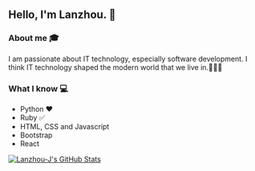 ## Hello, I'm Lanzhou. 👋

### About me 🎓
I am passionate about IT technology, especially software development. I think IT technology shaped the modern world that we live in.👩🏻‍💻

### What I know :computer:

- Python ❤️
- Ruby :white_check_mark:
- HTML, CSS and Javascript 
- Bootstrap
- React

[![Lanzhou-J's GitHub Stats](https://github-readme-stats.vercel.app/api?username=Lanzhou-J&show_icons=true)](https://github.com/Lanzhou-J)

<!--
**Lanzhou-J/Lanzhou-J** is a ✨ _special_ ✨ repository because its `README.md` (this file) appears on your GitHub profile.

Here are some ideas to get you started:
- 🔭 I’m currently working on 
- 👯 I’m looking to collaborate on ...
- 🤔 I’m looking for help with ...
- 💬 Ask me about ...
- 📫 How to reach me: ...
- 😄 Pronouns: ...
- ⚡ Fun fact: ...
-->
